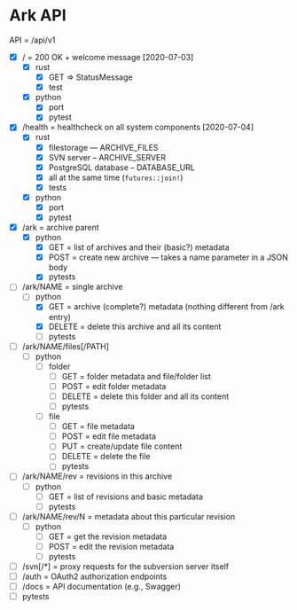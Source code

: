 # Ark API

API = /api/v1

* [x] / = 200 OK + welcome message [2020-07-03]
    * [x] rust
        * [x] GET => StatusMessage
        * [x] test
    * [x] python
        * [x] port
        * [x] pytest
* [x] /health = healthcheck on all system components [2020-07-04]
    * [x] rust
        * [x] filestorage — ARCHIVE_FILES
        * [x] SVN server – ARCHIVE_SERVER
        * [x] PostgreSQL database – DATABASE_URL
        * [x] all at the same time (`futures::join!`)
        * [x] tests
    * [x] python
        * [x] port
        * [x] pytest
* [x] /ark = archive parent
    * [x] python
        * [x] GET = list of archives and their (basic?) metadata
        * [x] POST = create new archive — takes a name parameter in a JSON body
        * [x] pytests
* [ ] /ark/NAME = single archive
    * [ ] python
        * [x] GET = archive (complete?) metadata (nothing different from /ark entry)
        <!-- * [ ] POST = edit archive metadata -->
        * [x] DELETE = delete this archive and all its content
        * [ ] pytests
* [ ] /ark/NAME/files[/PATH]
    * [ ] python
        * [ ] folder 
            * [ ] GET = folder metadata and file/folder list
            * [ ] POST = edit folder metadata
            * [ ] DELETE = delete this folder and all its content
            * [ ] pytests
        * [ ] file 
            * [ ] GET = file metadata
            * [ ] POST = edit file metadata
            * [ ] PUT = create/update file content
            * [ ] DELETE = delete the file
            * [ ] pytests
* [ ] /ark/NAME/rev = revisions in this archive
    * [ ] python
        * [ ] GET = list of revisions and basic metadata
        * [ ] pytests
* [ ] /ark/NAME/rev/N = metadata about this particular revision
    * [ ] python
        * [ ] GET = get the revision metadata
        * [ ] POST = edit the revision metadata
        * [ ] pytests
* [ ] /svn[/*] = proxy requests for the subversion server itself
* [ ] /auth = OAuth2 authorization endpoints
* [ ] /docs = API documentation (e.g., Swagger)
* [ ] pytests
